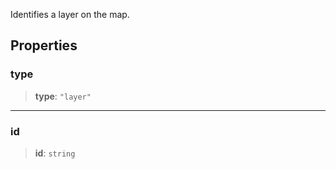 Identifies a layer on the map.

## Properties

### type

> **type**: `"layer"`

***

### id

> **id**: `string`
